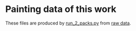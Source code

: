 # Painting data of this work
These files are produced by 
[run_2_packs.py](https://github.com/HaolingZHANG/MotifEffect/blob/main/works/run_2_packs.py) 
from [raw data](https://github.com/HaolingZHANG/MotifEffect/blob/main/works/raw/).
